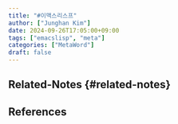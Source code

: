 ```yaml
---
title: "#이맥스리스프"
author: ["Junghan Kim"]
date: 2024-09-26T17:05:00+09:00
tags: ["emacslisp", "meta"]
categories: ["MetaWord"]
draft: false
---
```


<!--more-->


## Related-Notes {#related-notes}

## References

<style>.csl-entry{text-indent: -1.5em; margin-left: 1.5em;}</style><div class="csl-bib-body">
</div>
